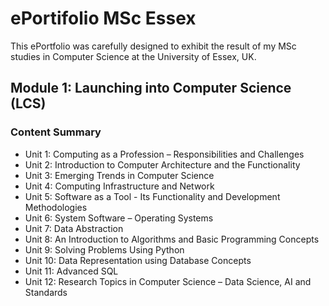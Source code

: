 # ePortifolio MSc Essex

This ePortfolio was carefully designed to exhibit the result of my MSc studies in Computer Science at the University of Essex, UK.  
 

## Module 1: Launching into Computer Science (LCS)
### Content Summary
* Unit 1: Computing as a Profession – Responsibilities and Challenges
* Unit 2: Introduction to Computer Architecture and the Functionality
* Unit 3: Emerging Trends in Computer Science
* Unit 4: Computing Infrastructure and Network
* Unit 5: Software as a Tool - Its Functionality and Development Methodologies
* Unit 6: System Software – Operating Systems
* Unit 7: Data Abstraction
* Unit 8: An Introduction to Algorithms and Basic Programming Concepts
* Unit 9: Solving Problems Using Python
* Unit 10: Data Representation using Database Concepts
* Unit 11: Advanced SQL
* Unit 12: Research Topics in Computer Science – Data Science, AI and Standards 
